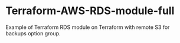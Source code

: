 # Terraform-AWS-RDS-module-full
Example of Terraform RDS module  on Terraform with remote S3 for backups option group.
